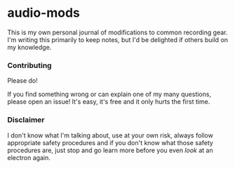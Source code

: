 # audio-mods

This is my own personal journal of modifications to common recording gear. I'm writing this primarily to keep notes, but I'd be delighted if others build on my knowledge.

### Contributing

Please do!

If you find something wrong or can explain one of my many questions, please open an issue! It's easy, it's free and it only hurts the first time.

### Disclaimer

I don't know what I'm talking about, use at your own risk, always follow appropriate safety procedures and if you don't know what those safety procedures are, just stop and go learn more before you even _look_ at an electron again.
